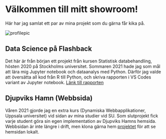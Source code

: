 # Välkommen till mitt showroom!

Här har jag samlat ett par av mina projekt som du gärna får kika på.

![profilepic](images/profilepic.jpg)

## Data Science på Flashback

Det här är från början ett projekt från kursen Statistisk databehandling, hösten 2020 på Stockholms universitet. Sommaren 2021 hade jag som mål att lära mig Jupyter notebook och dataanalys med Python. Därför jag valde att översätta all kod från R till Python, och skriva rapporten i VS Codes variant av Jupyter notebook.
[Länk till rapporten](https://github.com/DanielW720/DS_Flashback/blob/main/report.ipynb)

## Djupviks Hamn (Webbsida)

Våren 2021 gjorde jag en extra kurs (Dynamiska Webbapplikationer, Uppsala universitet) vid sidan av mina studier vid SU. Som slutprojekt fick varje student göra sin egen implementation av Djupviks Hamns hemsida. Webbsidan är inte längre i drift, men klona gärna hem [projektet](https://github.com/DanielW720/DjupviksHamn_website) för att se hemsidan lokalt.
